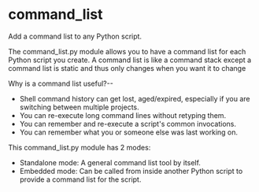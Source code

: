 # command_list
Add a command list to any Python script.

The command_list.py module allows you to have a command list for each Python script you create.  A command list is like a command stack except a command list is static and thus only changes when you want it to change

Why is a command list useful?--

   - Shell command history can get lost, aged/expired, especially if you are switching between multiple projects.
   - You can re-execute long command lines without retyping them.
   - You can remember and re-execute a script's common invocations.
   - You can remember what you or someone else was last working on.

This command_list.py module has 2 modes:

   - Standalone mode:  A general command list tool by itself.
   - Embedded mode:    Can be called from inside another Python script to provide a command list for the script.


